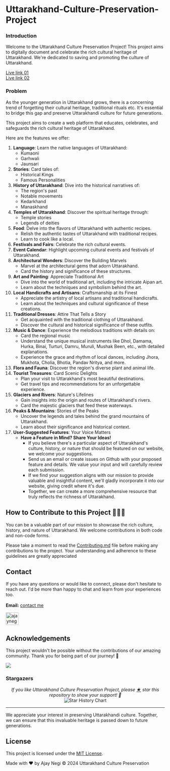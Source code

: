 # Uttarakhand-Culture-Preservation-Project

### Introduction

Welcome to the Uttarakhand Culture Preservation Project! This project aims to digitally document and celebrate the rich cultural heritage of Uttarakhand. We're dedicated to saving and promoting the culture of Uttarakhand.

<a href="https://www.uttarakhandculture.co/" target="_blank">Live link 01</a>
<br/>
<a href="https://ukculture.netlify.app/" target="_blank">Live link 02</a>


### Problem

As the younger generation in Uttarakhand grows, there is a concerning trend of forgetting their cultural heritage, traditional rituals etc. It's essential to bridge this gap and preserve Uttarakhandi culture for future generations. 

This project aims to create a web platform that educates, celebrates, and safeguards the rich cultural heritage of Uttarakhand.

Here are the features we offer:

1. **Language**: Learn the native languages of Uttarakhand:
    - Kumaoni
    - Garhwali
    - Jaunsari
2. **Stories**: Card tales of:
    - Historical Kings
    - Famous Personalities
3. **History of Uttarakhand**: Dive into the historical narratives of:
    - The region's past
    - Notable movements
    - Kedarkhand
    - Manaskhand
4. **Temples of Uttarakhand**: Discover the spiritual heritage through:
    - Temple stories
    - Legends of deities
5. **Food**: Delve into the flavors of Uttarakhand with authentic recipes.
    - Relish the authentic tastes of Uttarakhand with traditional recipes.
    - Learn to cook like a local.
6. **Festivals and Fairs**: Celebrate the rich cultural events.
7. **Event Calendar**: Highlight upcoming cultural events and festivals of Uttarakhand.
8. **Architectural Wonders**: Discover the Building Marvels
    - Marvel at the architectural gems that adorn Uttarakhand.
    - Card the history and significance of these structures.
9. **Art and Painting**: Appreciate Traditional Art
    - Dive into the world of traditional art, including the intricate Aipan art.
    - Learn about the techniques and symbolism behind the art.
10. **Local Handicrafts and Artisans**: Craftsmanship at its Finest
    - Appreciate the artistry of local artisans and traditional handicrafts.
    - Learn about the techniques and cultural significance of these creations.
11. **Traditional Dresses**: Attire That Tells a Story
    - Get acquainted with the traditional clothing of Uttarakhand.
    - Discover the cultural and historical significance of these outfits.
12. **Music & Dance**: Experience the melodious traditions with details on:
    - Card the regional music
    - Understand the unique musical instruments like Dhol, Damama, Hurka, Binai, Turturi, Damru, Muruli, Mushak Been, etc., with detailed explanations.
    - Experience the grace and rhythm of local dances, including Jhora, Mukhota, Cholia, Bhotia, Pandav Nritya, and more.
13. **Flora and Fauna**: Discover the region's diverse plant and animal life.
14. **Tourist Treasures**: Card Scenic Delights
    - Plan your visit to Uttarakhand's most beautiful destinations.
    - Get travel tips and recommendations for an unforgettable experience.
15. **Glaciers and Rivers**: Nature's Lifelines
    - Gain insights into the origin and routes of Uttarakhand's rivers.
    - Card the majestic glaciers that feed these waterways.
16. **Peaks & Mountains**: Stories of the Peaks
    - Uncover the legends and tales behind the grand mountains of Uttarakhand.
    - Learn about their significance and historical context.
17. **User-Suggested Features**: Your Voice Matters
    - **Have a Feature in Mind? Share Your Ideas!**
        - If you believe there's a particular aspect of Uttarakhand's culture, history, or nature that should be featured on our website, we welcome your suggestions.
        - Send us an email or create issues on Github with your proposed feature and details. We value your input and will carefully review each submission.
        - If we find your suggestion aligns with our mission to provide valuable and insightful content, we'll gladly incorporate it into our website, giving credit where it's due.
        - Together, we can create a more comprehensive resource that truly reflects the richness of Uttarakhand.

## **How to Contribute to this Project** 👨🏻‍💻

You can be a valuable part of our mission to showcase the rich culture, history, and nature of Uttarakhand. We welcome contributions in both code and non-code forms.

Please take a moment to read the [Contributing.md](https://github.com/ajaynegi45/Uttarakhand-Culture-Preservation-Project/blob/main/contributing.md) file before making any contributions to the project. Your understanding and adherence to these guidelines are greatly appreciated

## Contact
If you have any questions or would like to connect, please don't hesitate to reach out. I'd be more than happy to chat and learn from your experiences too.
<br><br>
**Email:** [contact me](mailto:contact@ajaynegi.co)

<!-- LinkedIn -->
<a href="https://linkedin.com/in/ajaynegi45/" target="blank" rel="noopener noreferrer" >
<img align="center" src="https://img.icons8.com/color/48/linkedin.png" alt="ajaynegi45/" width="40" height="40"  t/></a>

## Acknowledgements

This project wouldn't be possible without the contributions of our amazing community. Thank you for being part of our journey! 🙌

<a href = "https://github.com/ajaynegi45/Uttarakhand-Culture-Preservation-Project/graphs/contributors">
  <img src = "https://contrib.rocks/image?repo=ajaynegi45/Uttarakhand-Culture-Preservation-Project"/>
</a>

<br/>

### Stargazers

<p align="center">
  <i>If you like Uttarakhand Culture Preservation Project, please <a href="../../stargazers">★</a> star this repository to show your support! 🤩</i>
 <br/>
<!--   <a href="https://star-history.com/#ajaynegi45/Uttarakhand-Culture-Preservation-Project&Date"> -->
    <picture>
      <source media="(prefers-color-scheme: dark)" srcset="https://api.star-history.com/svg?repos=ajaynegi45/Uttarakhand-Culture-Preservation-Project&type=Date&theme=dark" />
      <source media="(prefers-color-scheme: light)" srcset="https://api.star-history.com/svg?repos=ajaynegi45/Uttarakhand-Culture-Preservation-Project&type=Date" />
      <img align="center" alt="Star History Chart" src="https://api.star-history.com/svg?repos=ajaynegi45/Uttarakhand-Culture-Preservation-Project&type=Date" />
    </picture>
<!--   </a> -->
</p>

---

We appreciate your interest in preserving Uttarakhandi culture. Together, we can ensure that this invaluable heritage is passed down to future generations.

## License

This project is licensed under the [MIT License](LICENSE).

Made with ❤️ by Ajay Negi
© 2024 Uttarakhand Culture Preservation



[//]: # (Stay rooted in tradition, yet branch out with modernity)

[//]: # (Embrace the future, but honor the past)

[//]: # (Modernize your approach, but keep your heritage in mind)

[//]: # (Innovate with the times, but remember your origins)

[//]: # (Progress with the present, but respect your roots)

[//]: # (Keep pace with the modern world, but don't forget where you came from)

[//]: # (Evolve with the generation, but stay connected to your roots)

[//]: # (Be forward-thinking, yet mindful of your legacy)

[//]: # (Grow with the times, but nurture your cultural heritage)

[//]: # (Stay current, yet grounded in tradition)